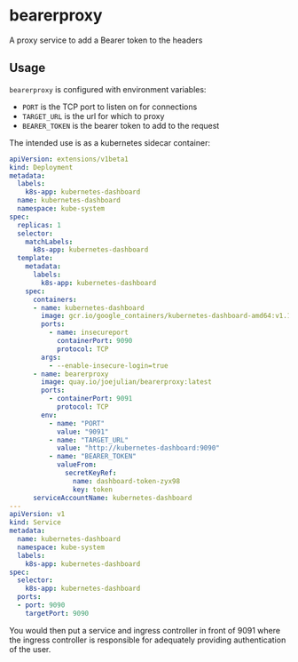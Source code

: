 # bearerproxy
A proxy service to add a Bearer token to the headers

## Usage

`bearerproxy` is configured with environment variables:

* `PORT` is the TCP port to listen on for connections
* `TARGET_URL` is the url for which to proxy
* `BEARER_TOKEN` is the bearer token to add to the request

The intended use is as a kubernetes sidecar container:

```yaml
apiVersion: extensions/v1beta1
kind: Deployment
metadata:
  labels:
    k8s-app: kubernetes-dashboard
  name: kubernetes-dashboard
  namespace: kube-system
spec:
  replicas: 1
  selector:
    matchLabels:
      k8s-app: kubernetes-dashboard
  template:
    metadata:
      labels:
        k8s-app: kubernetes-dashboard
    spec:
      containers:
      - name: kubernetes-dashboard
        image: gcr.io/google_containers/kubernetes-dashboard-amd64:v1.10.1
        ports:
          - name: insecureport
            containerPort: 9090
            protocol: TCP
        args:
          - --enable-insecure-login=true
      - name: bearerproxy
        image: quay.io/joejulian/bearerproxy:latest
        ports:
          - containerPort: 9091
            protocol: TCP
        env:
          - name: "PORT"
            value: "9091"
          - name: "TARGET_URL"
            value: "http://kubernetes-dashboard:9090"
          - name: "BEARER_TOKEN"
            valueFrom:
              secretKeyRef:
                name: dashboard-token-zyx98
                key: token
      serviceAccountName: kubernetes-dashboard
---
apiVersion: v1
kind: Service
metadata:
  name: kubernetes-dashboard
  namespace: kube-system
  labels:
    k8s-app: kubernetes-dashboard
spec:
  selector:
    k8s-app: kubernetes-dashboard
  ports:
  - port: 9090
    targetPort: 9090
```

You would then put a service and ingress controller in front of 9091 where the ingress controller is responsible for adequately providing authentication of the user.

